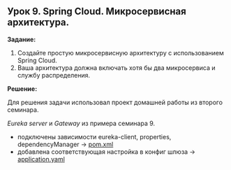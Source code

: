 ## Урок 9. Spring Cloud. Микросервисная архитектура.
**Задание:**

1. Создайте простую микросервисную архитектуру с использованием Spring Cloud.
2. Ваша архитектура должна включать хотя бы два микросервиса и службу распределения.

**Решение:**

Для решения задачи использовал проект домашней работы из второго семинара.

*Eureka server* и *Gateway* из примера семинара 9.

- подключены зависимости eureka-client, properties, dependencyManager -> [pom.xml](https://github.com/iYureg/spring_geekBrains/blob/29bba3fd642dd6802679c9a0cdacd03df71fd32a/SpringGeekBrains/Webinar_2_spring_base_crud/homework/pom.xml)
- добавлена соответствующая настройка в конфиг шлюза -> [application.yaml](https://github.com/iYureg/spring_geekBrains/blob/badcf51c1c295f5e86d3c07730f161e574bb36ac/SpringGeekBrains/Webinar_9_Spring_Cloud/CloudExample1/Gateway/src/main/resources/application.yaml)
